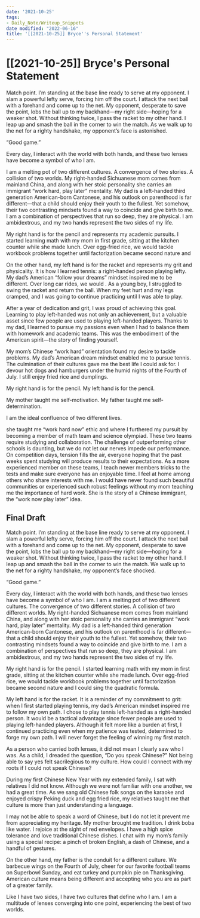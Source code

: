 ```yaml
---
date: '2021-10-25'
tags:
- Daily_Note/Writeup_Snippets
date modified: "2022-06-16"
title: '[[2021-10-25]] Bryce''s Personal Statement'
---
```


# [[2021-10-25]] Bryce's Personal Statement
Match point. I’m standing at the base line ready to serve at my opponent. I slam a powerful lefty serve, forcing him off the court. I attack the next ball with a forehand and come up to the net. My opponent, desperate to save the point, lobs the ball up to my backhand—my right side—hoping for a weaker shot. Without thinking twice, I pass the racket to my other hand. I leap up and smash the ball in the corner to win the match. As we walk up to the net for a righty handshake, my opponent’s face is astonished.

“Good game.”

Every day, I interact with the world with both hands, and these two lenses have become a symbol of who I am.

I am a melting pot of two different cultures. A convergence of two stories. A collision of two worlds. My right-handed Sichuanese mom comes from mainland China, and along with her stoic personality she carries an immigrant “work hard, play later” mentality. My dad is a left-handed third generation American-born Cantonese, and his outlook on parenthood is far different—that a child should enjoy their youth to the fullest. Yet somehow, their two contrasting mindsets found a way to coincide and give birth to me. I am a combination of perspectives that run so deep, they are physical. I am ambidextrous, and my two hands represent the two sides of my life.

My right hand is for the pencil and represents my academic pursuits. I started learning math with my mom in first grade, sitting at the kitchen counter while she made lunch. Over egg-fried rice, we would tackle workbook problems together until factorization became second nature and

On the other hand, my left hand is for the racket and represents my grit and physicality. It is how I learned tennis: a right-handed person playing lefty. My dad’s American “follow your dreams” mindset inspired me to be different. Over long car rides, we would . As a young boy, I struggled to swing the racket and return the ball. When my feet hurt and my legs cramped, and I was going to continue practicing until I was able to play.

After a year of dedication and grit, I was proud of achieving this goal. Learning to play left-handed was not only an achievement, but a valuable asset since few people are used to playing left-handed players. Thanks to my dad, I learned to pursue my passions even when I had to balance them with homework and academic teams. This was the embodiment of the American spirit—the story of finding yourself.

My mom’s Chinese “work hard” orientation found my desire to tackle problems. My dad’s American dream mindset enabled me to pursue tennis. The culmination of their cultures gave me the best life I could ask for. I devour hot dogs and hamburgers under the humid nights of the Fourth of July. I still enjoy fried rice and dumplings.

My right hand is for the pencil. My left hand is for the pencil.

My mother taught me self-motivation. My father taught me self-determination.

I am the ideal confluence of two different lives.

she taught me “work hard now” ethic and where I furthered my pursuit by becoming a member of math team and science olympiad. These two teams require studying and collaboration. The challenge of outperforming other schools is daunting, but we do not let our nerves impede our performance. On competition days, tension fills the air, everyone hoping that the past weeks spent studying will produce results to their expectations. As a more experienced member on these teams, I teach newer members tricks to the tests and make sure everyone has an enjoyable time. I feel at home among others who share interests with me. I would have never found such beautiful communities or experienced such robust feelings without my mom teaching me the importance of hard work. She is the story of a Chinese immigrant, the “work now play later” idea.

## Final Draft
Match point. I’m standing at the base line ready to serve at my opponent. I slam a powerful lefty serve, forcing him off the court. I attack the next ball with a forehand and come up to the net. My opponent, desperate to save the point, lobs the ball up to my backhand—my right side—hoping for a weaker shot. Without thinking twice, I pass the racket to my other hand. I leap up and smash the ball in the corner to win the match. We walk up to the net for a righty handshake, my opponent’s face shocked.

“Good game.”

Every day, I interact with the world with both hands, and these two lenses have become a symbol of who I am. I am a melting pot of two different cultures. The convergence of two different stories. A collision of two different worlds. My right-handed Sichuanese mom comes from mainland China, and along with her stoic personality she carries an immigrant “work hard, play later” mentality. My dad is a left-handed third generation American-born Cantonese, and his outlook on parenthood is far different—that a child should enjoy their youth to the fullest. Yet somehow, their two contrasting mindsets found a way to coincide and give birth to me. I am a combination of perspectives that run so deep, they are physical. I am ambidextrous, and my two hands represent the two sides of my life.

My right hand is for the pencil. I started learning math with my mom in first grade, sitting at the kitchen counter while she made lunch. Over egg-fried rice, we would tackle workbook problems together until factorization became second nature and I could sing the quadratic formula.

My left hand is for the racket. It is a reminder of my commitment to grit: when I first started playing tennis, my dad’s American mindset inspired me to follow my own path. I chose to play tennis left-handed as a right-handed person. It would be a tactical advantage since fewer people are used to playing left-handed players. Although it felt more like a burden at first, I continued practicing even when my patience was tested, determined to forge my own path. I will never forget the feeling of winning my first match.

As a person who carried both lenses, it did not mean I clearly saw who I was. As a child, I dreaded the question, “Do you speak Chinese?” Not being able to say yes felt sacrilegious to my culture. How could I connect with my roots if I could not speak Chinese?

During my first Chinese New Year with my extended family, I sat with relatives I did not know. Although we were not familiar with one another, we had a great time. As we sang old Chinese folk songs on the karaoke and enjoyed crispy Peking duck and egg fried rice, my relatives taught me that culture is more than just understanding a language.

I may not be able to speak a word of Chinese, but I do not let it prevent me from appreciating my heritage. My mother brought me tradition. I drink boba like water. I rejoice at the sight of red envelopes. I have a high spice tolerance and love traditional Chinese dishes. I chat with my mom’s family using a special recipe: a pinch of broken English, a dash of Chinese, and a handful of gestures.

On the other hand, my father is the conduit for a different culture. We barbecue wings on the Fourth of July, cheer for our favorite football teams on Superbowl Sunday, and eat turkey and pumpkin pie on Thanksgiving. American culture means being different and accepting who you are as part of a greater family.

Like I have two sides, I have two cultures that define who I am. I am a multitude of lenses converging into one point, experiencing the best of two worlds.

